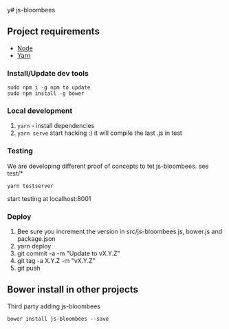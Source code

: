 y# js-bloombees

## Project requirements

 - [Node](https://nodejs.org/en/)
 - [Yarn](https://yarnpkg.com/)

### Install/Update dev tools
```
sudo npm i -g npm to update 
sudo npm install -g bower
```

### Local development
 1. `yarn` - install dependencies
 2. `yarn serve` start hacking :) it will compile the last .js in test

 
### Testing
We are developing different proof of concepts to tet js-bloombees. see test/*
```
yarn testserver
```
start testing at localhost:8001

### Deploy
1. Bee sure you increment the version in src/js-bloombees.js, bower.js and package.json
2. yarn deploy
3. git commit -a -m "Update to vX.Y.Z"
4. git tag -a X.Y.Z -m "vX.Y.Z"
5. git push


## Bower install in other projects

Third party adding js-bloombees
```
bower install js-bloombees --save
```
